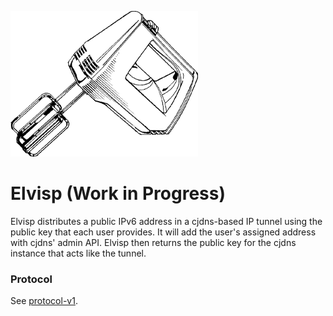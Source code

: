 ![Elvisp](elvisp.png)

# Elvisp (Work in Progress)
Elvisp distributes a public IPv6 address in a cjdns-based IP tunnel using the public key that each user provides. It will add the user's assigned address with cjdns' admin API. Elvisp then returns the public key for the cjdns instance that acts like the tunnel.

### Protocol
See [protocol-v1](doc/protocol-v1.md).
